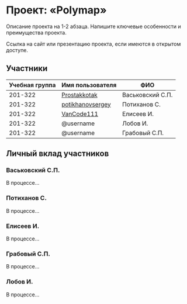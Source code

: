 # Проект: «Polymap»

Описание проекта на 1-2 абзаца. Напишите ключевые особенности и преимущества проекта.

Ссылка на сайт или презентацию проекта, если имеются в открытом доступе.

## Участники

| Учебная группа | Имя пользователя | ФИО                      |
|----------------|------------------|--------------------------|
| 201-322        | [Prostakkotak](https://github.com/Prostakkotak)      | Васьковский С.П.              |
| 201-322        | [potikhanovsergey](https://github.com/potikhanovsergey)    | Потиханов С.              |
| 201-322        | [VanCode111](https://github.com/VanCode111)       | Елисеев И. |
| 201-322        | @username      | Лобов И. |
| 201-322        | @username       | Грабовый С.П. |

## Личный вклад участников

### Васьковский С.П.

В процессе...

### Потиханов С.

В процессе...

### Елисеев И.

В процессе...

### Грабовый С.П.

В процессе...

### Лобов И.

В процессе...

